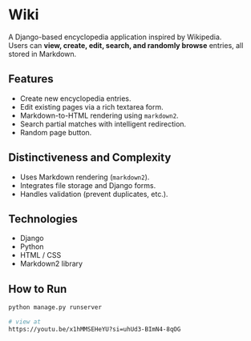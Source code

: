# Wiki

A Django-based encyclopedia application inspired by Wikipedia.  
Users can **view, create, edit, search, and randomly browse** entries, all stored in Markdown.

## Features
- Create new encyclopedia entries.
- Edit existing pages via a rich textarea form.
- Markdown-to-HTML rendering using `markdown2`.
- Search partial matches with intelligent redirection.
- Random page button.

## Distinctiveness and Complexity
- Uses Markdown rendering (`markdown2`).
- Integrates file storage and Django forms.
- Handles validation (prevent duplicates, etc.).

## Technologies
- Django  
- Python  
- HTML / CSS  
- Markdown2 library

## How to Run
```bash
python manage.py runserver

# view at
https://youtu.be/x1hMMSEHeYU?si=uhUd3-BImN4-8qOG
